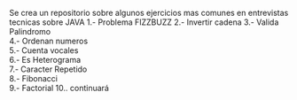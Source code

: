 Se crea un repositorio sobre algunos ejercicios mas comunes en entrevistas tecnicas sobre JAVA
 1.- Problema FIZZBUZZ
 2.- Invertir cadena
 3.- Valida Palindromo            
 4.- Ordenan numeros              
 5.- Cuenta vocales               
 6.- Es Heterograma               
 7.- Caracter Repetido            
 8.- Fibonacci                    
 9.- Factorial
 10.. continuará
